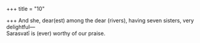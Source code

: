 +++
title = "10"

+++
And she, dear(est) among the dear (rivers), having seven sisters, very  delightful—  
Sarasvatī is (ever) worthy of our praise. 
